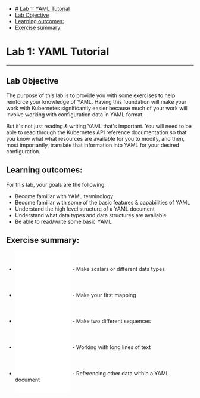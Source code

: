 - [# Lab 1: YAML Tutorial](#-lab-1-yaml-tutorial)
- [Lab Objective](#lab-objective)
- [Learning outcomes:](#learning-outcomes)
- [Exercise summary:](#exercise-summary)

# Lab 1: YAML Tutorial
---
## Lab Objective
The purpose of this lab is to provide you with some exercises to help reinforce your knowledge of YAML. Having this foundation will make your work with Kubernetes significantly easier because much of your work will involve working with configuration data in YAML format. 

But it's not just reading & writing YAML that's important. You will need to be able to read through the Kubernetes API reference documentation so that you know what what resources are available for you to modify, and then, most importantly, translate that information into YAML for your desired configuration.

## Learning outcomes:
For this lab, your goals are the following:
  - Become familiar with YAML terminology
  - Become familiar with some of the basic features & capabilities of YAML
  - Understand the high level structure of a YAML document
  - Understand what data types and data structures are available
  - Be able to read/write some basic YAML

## Exercise summary:
  - <a href="./exercise-1/README.md"><img style="margin-bottom:-50px; padding-bottom:3px" src="../assets/btn_Exercise1.svg" width="150" height="100" alt="Start Exercise 1"></a> - Make scalars or different data types

  - <a href="./exercise-2/README.md"><img style="margin-bottom:-50px; padding-bottom:3px" src="../assets/btn_Exercise2.svg" width="150" height="100" alt="Start Exercise 2"></a> - Make your first mapping

  - <a href="./exercise-3/README.md"><img style="margin-bottom:-50px; padding-bottom:3px" src="../assets/btn_Exercise3.svg" width="150" height="100" alt="Start Exercise 3"></a> - Make two different sequences

  - <a href="./exercise-4/README.md"><img style="margin-bottom:-50px; padding-bottom:3px" src="../assets/btn_Exercise4.svg" width="150" height="100" alt="Start Exercise 4"></a> - Working with long lines of text

  - <a href="./exercise-5/README.md"><img style="margin-bottom:-50px; padding-bottom:3px" src="../assets/btn_Exercise5.svg" width="150" height="100" alt="Start Exercise 5"></a> - Referencing other data within a YAML document

